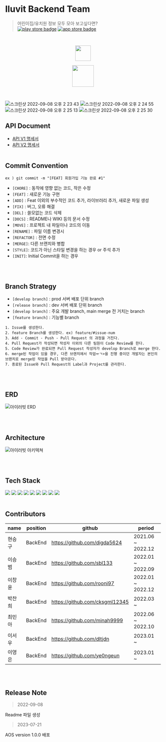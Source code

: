 # Iluvit Backend Team
> 어린이집/유치원 정보 모두 모아 보고싶다면? <br>
> [![play store badge](http://img.shields.io/badge/Play%20Store-414141?style=flat-square&logo=google-play&link=https://play.google.com/store/apps/details?id=org.sopt.havit)](https://play.google.com/store/apps/details?id=com.iluvit.app&hl=ko-KR) 
> [![app store badge](http://img.shields.io/badge/App%20Store-0D96F6?logoColor=white&style=flat-square&logo=appstore&link=https://apps.apple.com/us/app/havit/id1607518014)](https://apps.apple.com/kr/app/%EC%95%84%EC%9D%B4%EB%9F%AC%EB%B9%97/id6450625509)

<br>

<p align="center"><img src="https://github.com/FISOLUTION/iluvit-backend/assets/78267146/c552cde8-7241-48dd-81e9-4dafd99d23b0" height=50></p>
<p align="center"><img src="https://github.com/FISOLUTION/iluvit-backend/assets/78267146/a8557742-9395-421d-b975-c8bb6be9e547" height=70></p>

<br>

![스크린샷 2022-09-08 오후 2 23 43](https://user-images.githubusercontent.com/65563854/189040932-c19ec8f9-06a0-45d0-bc8e-d06b8cadb1a2.png)
![스크린샷 2022-09-08 오후 2 24 55](https://user-images.githubusercontent.com/65563854/189041068-127f96a1-2780-492a-b056-fa0433a91888.png)
![스크린샷 2022-09-08 오후 2 25 13](https://user-images.githubusercontent.com/65563854/189041112-844af4d3-5549-41e3-95cb-741c93e54cb6.png)
![스크린샷 2022-09-08 오후 2 25 30](https://user-images.githubusercontent.com/65563854/189041137-e20d5278-fbbd-48f2-b545-b9219e09bf08.png)

## API Document
- [API V1 명세서](https://api.iluvit.app/swagger-ui/index.html#/) 
- [API V2 명세서](https://half-turn-bb0.notion.site/API-V2-ILUVIT-4f0bd47ebe8c43f1ab3ec475389b3898?pvs=4)
<br><br>

## Commit Convention
`ex ) git commit -m "[FEAT] 회원가입 기능 완료 #1"`
- `[CHORE]` : 동작에 영향 없는 코드, 작은 수정
- `[FEAT]` : 새로운 기능 구현
- `[ADD]` : Feat 이외의 부수적인 코드 추가, 라이브러리 추가, 새로운 파일 생성
- `[FIX]` : 버그, 오류 해결
- `[DEL]` : 쓸모없는 코드 삭제
- `[DOCS]` : README나 WIKI 등의 문서 수정
- `[MOVE]` : 프로젝트 내 파일이나 코드의 이동
- `[RENAME]` : 파일 이름 변경시
- `[REFACTOR]` : 전면 수정
- `[MERGE]`: 다른 브랜치와 병합
- `[STYLE]`: 코드가 아닌 스타일 변경을 하는 경우 or 주석 추가
- `[INIT]`: Initial Commit을 하는 경우

<br><br>

## Branch Strategy
- `[develop branch]` : prod 서버 배포 단위 branch
- `[release branch]` : dev 서버 배포 단위 branch
- `[develop branch]` : 주요 개발 branch, main merge 전 거치는 branch
- `[feature branch]` : 기능별 branch

```
1. Issue를 생성한다.
2. feature Branch를 생성한다. ex) feature/#issue-num
3. Add - Commit - Push - Pull Request 의 과정을 거친다.
4. Pull Request가 작성되면 작성자 이외의 다른 팀원이 Code Review를 한다.
5. Code Review가 완료되면 Pull Request 작성자가 develop Branch로 merge 한다.
6. merge된 작업이 있을 경우, 다른 브랜치에서 작업ㅠㄱ>을 진행 중이던 개발자는 본인의 브랜치로 merge된 작업을 Pull 받아온다.
7. 종료된 Issue와 Pull Request의 Label과 Project를 관리한다.
```

<br><br>

## ERD
![아이러빗 ERD](https://github.com/FISOLUTION/iluvit-backend/assets/78267146/d20a9b5d-7f18-4a83-81da-4b97064a9cc4)

<br><br>

## Architecture
![아이러빗 아키텍쳐](https://github.com/FISOLUTION/iluvit-backend/assets/78267146/c62c3764-988a-4922-9b01-b59a67d8a5e4)


<br><br>

## Tech Stack
<img src="https://img.shields.io/badge/SpringBoot-6DB33F?style=flat&logo=SpringBoot&logoColor=white"/> <img src="https://img.shields.io/badge/SpringSecurity-6DB33F?style=flat&logo=SpringSecurity&logoColor=white"/> <img src="https://img.shields.io/badge/AmazonEC2-FF9900?style=flat&logo=AmazonEC2&logoColor=white"/> <img src="https://img.shields.io/badge/NGINX-009639?style=flat&logo=NGINX&logoColor=white"/>
<img src="https://img.shields.io/badge/JSON Web Tokens-000000?style=flat&logo=JSONWebTokens"/> <img src="https://img.shields.io/badge/Amazon S3-569A31?style=flat&logo=Amazon S3&logoColor=white"/>
<img src="https://img.shields.io/badge/GitHub Actions-2088FF?style=flat&logo=GitHub Actions&logoColor=white"/> <img src="https://img.shields.io/badge/MySQL-4479A1?style=flat&logo=MySQL&logoColor=white"/> <img src="https://img.shields.io/badge/Amazon RDS-527FFF?style=flat&logo=Amazon RDS&logoColor=white"/>
<br><br>


## Contributors
| name |position|github|period| 
|------|---|---|---|
| 현승구  | BackEnd | https://github.com/digda5624 | 2021.06 ~ 2022.12 |
| 이승범  | BackEnd | https://github.com/sbl133 | 2022.01 ~ 2022.09 |
| 이창윤  | BackEnd | https://github.com/rooni97 | 2022.01 ~ 2022.12 |
| 박찬희  | BackEnd | https://github.com/cksgml12345 | 2022.03 ~ |
| 최민아  | BackEnd | https://github.com/minah9999 | 2022.06 ~ 2022.10 |
| 이서우  | BackEnd | https://github.com/dltjdn | 2023.01 ~ |
| 이영은  | BackEnd | https://github.com/ye0ngeun | 2023.01 ~ |

<br><br>

## Release Note
> 2022-09-08
>
Readme 파일 생성
> 2023-07-21

AOS version 1.0.0 배포
